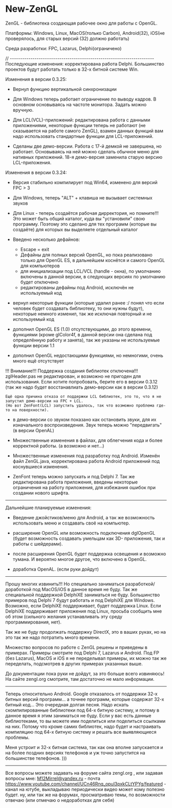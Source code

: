 # New-ZenGL

ZenGL - библиотека создающая рабочее окно для работы с OpenGL.

Платформы: Windows, Linux, MacOS(только Carbon), Android(32), iOS(не проверялось, для старых версий (32) должно работать)

Среда разработки: FPC, Lazarus, Delphi(ограничено)

// ----------------------------------------------------------------------
Последующие изменения: корректирована работа Delphi. Большинство проектов будут работать только в 32-х битной системе Win.

Изменения в версии 0.3.25:
- Вернул функцию вертикальной синхронизации

- Для Windows теперь работает ограничение по выводу кадров. В основном основываясь на частоте монитора. Задать можно 
	вручную.

- Для LCL(VCL)-приложений: редактирована работа с данными приложениями, некоторые функции теперь не работают (не 
	сказывается на работе самого ZenGL), взамен данных функций вам надо использовать стандартные функции для 
	LCL-приложений.

- Сделаны две демо-версии. Работа с 17-й демкой не завершена, но работает. Основываясь на ней можно сделать обычное
	меню для нативных приложений. 18-я демо-версия заменила старую версию LCL-приложения.


Изменения в версии 0.3.24:

- Версия стабильно компилирует под Win64, изменено для версий FPC > 3

- Для Windows, теперь "ALT" + клавиша не вызывает системных звуков

- Для Linux - теперь создаётся рабочая дирректория, но помните!!! Это может быть общий каталог, куда вы "установили"
	свою программу. Поэтому это сделано для тех программ (которые вы создаёте) для которых вы выделяете отдельный
	каталог

- Введено несколько дефайнов:
	- Escape = exit
	- Дефайны для полных версий OpenGL, но пока реализовано только для OpenGL ES, в дальнейшем коснётся и самого
		OpenGL для компьютеров
	- для инициализации под LCL/VCL (handle - окна), по умолчанию включены в данной версии, в следующих версиях
		по умолчанию будет отключено
	- редактированы дефайны под Android, исключён не используемый код

- вернул некоторые функции (которые удалил ранее :/ понял что если человек будет создавать библиотеку, то они нужны 
	будут), некоторые немного изменил, так же исключая повторный и не используемый код

- дополнил OpenGL ES (1.0) отсутствующими, до этого времени, функциями (кроме glColor4f, в данной версии она сделана
	под определённую работу и занята), так же указаны не используемые функции версии 1.1

- дополнил OpenGL недостающими функциями, но немногими, очень много ещё отсутствует


!!! Внимание!!! Поддержка создания библиотек отключена!!! zglHeader.pas не редактирован, и возможно не пригоден для
	использования. Если хотите попробовать, берите его в версии 0.3.12 (так же надо будет восстанавлиать 
	демо-версии как в версии 0.3.12)

	Ещё одна причина отказа от поддержки LCL библиотек, это то, что я не запустил демо-версии на FPC + LCL.
	(Но вот ZenFont(LCL) запустить удалось, так что возможно проблема где-то на поверхности).


- в демо-версии со звуком показано как остановить звуки, для их изначального воспроизведения. Звук теперь можно
	"передвигать" (в версии OpenAL)

- Множественные изменения в файлах, для облегчения кода и более корректной работы. (а возможно и нет...)

- Множественные изменения под разработку под Android. Изменён файл ZenGL.java, корректирована работа Android приложений
	под коснувшиеся изменения.

- ZenFont теперь можно запускать и под Delphi 7. Так же редактирована работа приложения, введены некоторые ограничения
	на работу приложения, для избежания ошибок при создании нового шрифта.

-----------------------------------------------------------------------------------------------------------------------

Дальнейшие планируемые изменения:
- Введение джойстиков/меню для Android, а так же возможность использовать меню и создавать своё на компьютер.

- расширение OpenGL или возможность подключения dglOpenGL (будет возможность создавать умельцам как 3D- приложения,
	так и работы с шейдерами).

- после расширения OpenGL будет поддержка освещения и возможно тумана. И вероятно многое другое, что включено в OpenGL.

- доработка OpenAL. (если руки дойдут)

-----------------------------------------------------------------------------------------------------------------------

Прошу многих извинить!!! Но специально заниматься разработкой/доработкой под MacOS/iOS в данное время не буду. Так же
специальной поддержкой DelphiXE заниматься не буду. Большинство примеров под Delphi 7 будут работать и под DelphiXE
для Windows. Возможно, если DelphiXE поддерживает, будет поддержка Linux. Если DelphiXE поддерживает приложения под
Linux, просьба сообщить мне об этом (сильного желания устанавливать эту среду программирования, нет).

Так же не буду продолжать поддержку DirectX, это в ваших руках, но на это так же надо потратить много времени.


Множество вопросов по работе с ZenGL решены и приведены в примерах. Примеры смотрите под Delphi 7, Lazarus и Android.
Под FP (без Lazarus), MacOS и iOS я не переделывал примеры, их можно так же переделать, подсмотрев в других примерах
указанных выше.

До документации пока руки не дойдут, за это больше всего извиняюсь! На сайте zengl.org смотрите, там достаточно
не мало информации.

-----------------------------------------------------------------------------------------------------------------------

Теперь относительно Android. Google отказалось от поддержки 32-х битных версий программ... а точнее программ, которые
содержат 32-х битный код... 
Это очередная долгая песня. Надо искать скомпилированные библиотеки под 64-х битную систему, и потому в данное время
я этим заниматься не буду.
Если у вас есть данные библиотеками, то вы можете ими поделиться или поделиться ссылками на них. Потому что кроме 
самих библиотек, надо будет и настраивать компиляцию под 64-х битную систему и решать все выявляющиеся проблемы.

Меня устроит и 32-х битная система, так как она вполне запускается и на более поздних версиях телефонов и уж точно
запустится на большинстве телефонов. )))

-----------------------------------------------------------------------------------------------------------------------

Все вопросы можете задавать на форуме сайта zengl.org , или задавая вопросы мне:
M12Mirrel@yandex.ru - почта
https://www.youtube.com/channel/UCn46Rnq_opul3pxkCLtYPYg/featured - канал на ютубе, выкладываю периодически видео
	может кому полезно будет.
ну, или так же на форумах, просматриваю темы, по возможности отвечаю (или отмечаю о недоработках для себя)

